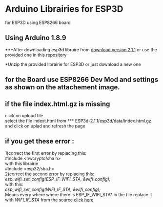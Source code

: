 # Arduino Librairies for ESP3D
for ESP3D using ESP8266 board </br>
## Using Arduino 1.8.9 

***After downloading esp3d libraire from <a href="https://github.com/luc-github/ESP3D/">download version 2.1.1</a> or use the provided one in this repository</br>

*Unzip the provided librairie for ESP3D or just download a new one </br>

## for the Board use ESP8266 Dev Mod and settings as shown on the attachement image.

## if the file index.html.gz is missing 
click on upload file </br>
select the file indext.html from *** ESP3d-2.1.1/esp3d/data/index.html.gz </br>
and click on uplad and refresh the page</br>
## if you get these error :
1)correct the first error by replacing this: </br>
#include  <hwcrypto/sha.h> </br>
with this librairie  </br>
#include <esp32/sha.h> </br>
2)correct the second error by replacing this: </br>
_esp_wifi_set_config(*ESP_IF_WIFI_STA*, &wifi_config);_ </br>
with this: </br>
_esp_wifi_set_config(*WIFI_IF_STA*, &wifi_config);_ </br>
Means every where where there is ESP_IF_WIFI_STA* in the file replace it with *WIFI_IF_STA* from the source <a href="https://github.com/FujiNetWIFI/fujinet-platformio/commit/622f0e4d3a48f0d68f0c3090da6e377b36007e75" >click here</a> </br>
